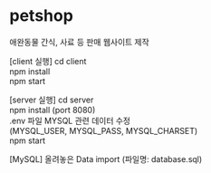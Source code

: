 # petshop
애완동물 간식, 사료 등 판매 웹사이트 제작

[client 실행]
cd client <br>
npm install <br>
npm start <br>

[server 실행]
cd server <br>
npm install (port 8080) <br>
.env 파일 MYSQL 관련 데이터 수정 <br>
(MYSQL_USER, MYSQL_PASS, MYSQL_CHARSET) <br>
npm start <br>

[MySQL]
올려놓은 Data import (파일명: database.sql)
